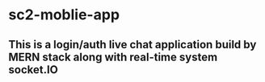 # sc2-moblie-app

## This is a login/auth live chat application build by MERN stack along with real-time system socket.IO
